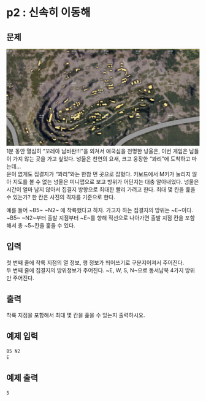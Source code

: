 # p2 : 신속히 이동해
## 문제 ##
![p2](./uospc2017ptp2.png?raw=true)  
1분 동안 열심히 “꼬레아 남바완!!!”을 외쳐서 애국심을 천명한 넝울은, 이번 게임은 남들이 가지 않는 곳을 가고 싶었다. 넝울은 천연의 요새, 크고 웅장한 “꽈리”에 도착하고 마는데…  
운이 없게도 집결지가 “꽈리”와는 한참 먼 곳으로 잡혔다. 키보드에서 M키가 눌리지 않아 지도를 볼 수 없는 넝울은 미니맵으로 보고 방위가 어딘지는 대충 알아내었다.
넝울은 시간이 얼마 남지 않아서 집결지 방향으로 최대한 빨리 가려고 한다. 최대 몇 칸을 훑을 수 있는가? 한 칸은 사진의 격자를 기준으로 한다.  
  
예를 들어 ~B5~ ~N2~ 에 착륙했다고 하자. 가고자 하는 집결지의 방위는 ~E~이다.  
~B5~ ~N2~부터 출발 지점부터 ~E~를 향해 직선으로 나아가면 출발 지점 칸을 포함해서 총 ~5~칸을 훑을 수 있다.  
## 입력 ##
첫 번째 줄에 착륙 지점의 열 정보, 행 정보가 띄어쓰기로 구분지어져서 주어진다.  
두 번째 줄에 집결지의 방위정보가 주어진다. ~E, W, S, N~으로 동서남북 4가지 방위만 주어진다.
## 출력 ##
착륙 지점을 포함해서 최대 몇 칸을 훑을 수 있는지 출력하시오.
## 예제 입력 ##

    B5 N2
    E

## 예제 출력 ##

    5
